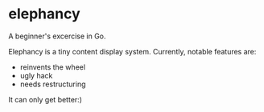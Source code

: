 # elephancy

A beginner's excercise in Go.

Elephancy is a tiny content display system. Currently, notable features are:

* reinvents the wheel
* ugly hack
* needs restructuring

It can only get better:)
